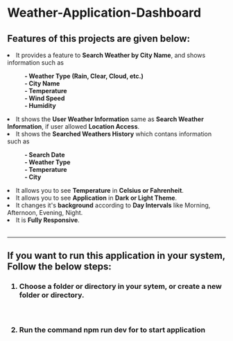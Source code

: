 # Weather-Application-Dashboard

<h2>Features of this projects are given below:</h2>
<li>It provides a feature to <b>Search Weather by City Name</b>, and shows information such as
<dl>
  <dd><b>- Weather Type (Rain, Clear, Cloud, etc.)</b></dd>
  <dd><b>- City Name</b></dd>
  <dd><b>- Temperature</b></dd>
  <dd><b>- Wind Speed</b></dd>
  <dd><b>- Humidity</b></dd>
</dl>
</li>
<li>It shows the <b>User Weather Information</b> same as <b>Search Weather Information</b>, if user allowed <b>Location Access</b>.</li>
<li>It shows the <b>Searched Weathers History</b> which contans information such as
<dl>
  <dd><b>- Search Date</b></dd>
  <dd><b>- Weather Type</b></dd>
  <dd><b>- Temperature</b></dd>
  <dd><b>- City</b></dd>
</dl>
</li>
<li>It allows you to see <b>Temperature</b> in <b>Celsius or Fahrenheit</b>.</li>
<li>It allows you to see <b>Application</b> in <b>Dark or Light Theme</b>.</li>
<li>It changes it's <b>background</b> according to <b>Day Intervals</b> like Morning, Afternoon, Evening, Night.</li>
<li>It is <b>Fully Responsive</b>.</li>
<br/>
<hr/>
<h2>If you want to run this application in your system, Follow the below steps:</h2>
<h3>
<ol type="1">
  <li>
    Choose a folder or directory in your sytem, or create a new folder or
    directory.
  </li>
  <br/>
  <br/>
  <br/>
  <li>
    Run the command npm run dev for to start application
  </li>
  <br/>
  <br/>
  
</ol>
